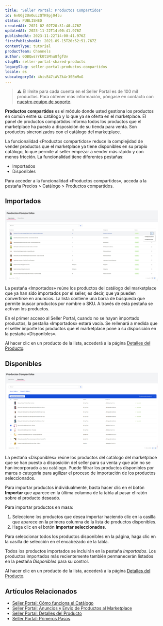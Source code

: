 ```yaml
---
title: 'Seller Portal: Productos Compartidos'
id: 6vUGj2UmOuLzQTK9pj04lu
status: PUBLISHED
createdAt: 2021-02-02T20:31:40.476Z
updatedAt: 2023-11-22T14:00:41.976Z
publishedAt: 2023-11-22T14:00:41.976Z
firstPublishedAt: 2021-09-15T20:52:51.767Z
contentType: tutorial
productTeam: Channels
author: 0QBQws7rk0t5Mnu8fgfUv
slugEN: seller-portal-shared-products
legacySlug: seller-portal-productos-compartidos
locale: es
subcategoryId: 4hisB47iAVZk4r3SEmMoG
---
```



> ⚠️ El límite para cada cuenta en el Seller Portal es de 100 mil productos. Para obtener más información, póngase en contacto con [nuestro equipo de soporte](https://support.vtex.com/hc/pt-br/requests).

**Productos compartidos** es el módulo donde usted gestiona los productos en común entre su catálogo y lo que ya se oferta en el marketplace. El panel de productos compartidos informa todos los productos que el marketplace ha puesto a disposición de su tienda para venta. Son productos sincronizados con el catálogo del marketplace. 

La funcionalidad «Productos compartidos» reduce la complejidad de vender productos que el marketplace ya tiene disponibles en su propio catálogo, lo que permite al seller empezar a vender más rápido y con menos fricción. La funcionalidad tiene diferentes pestañas:

- Importados  
- Disponibles  

Para acceder a la funcionalidad «Productos compartidos», acceda a la pestaña Precios > Catálogo > Productos compartidos.

## Importados

![Shared products Importados EN](https://raw.githubusercontent.com/vtexdocs/help-center-content/refs/heads/main/docs/es/tutorials/sellers/seller-portal/seller-portal-productos-compartidos_1.jpg)

La pestaña «Importados» reúne los productos del catálogo del marketplace que ya han sido importados por el seller, es decir, que ya pueden convertirse en anuncios. La lista contiene una barra de búsqueda que permite buscar productos por nombre o SKU. А través de esta pestaña se activan los productos.  

En el primer acceso al Seller Portal, cuando no se hayan importado productos, la pestaña «Importados» estará vacía. Se rellenará a medida que el seller importe los productos que el marketplace pone a su disposición en la pestaña «Disponibles».

Al hacer clic en un producto de la lista, accederá a la página [Detalles del Producto](/es/tutorial/seller-portal-detalhes-do-produto--K0WWsERWj7aQtmZinhYoP).

## Disponibles

![Shared products Disponíveis ES](https://raw.githubusercontent.com/vtexdocs/help-center-content/refs/heads/main/docs/es/tutorials/sellers/seller-portal/seller-portal-productos-compartidos_2.jpg)

La pestaña «Disponibles» reúne los productos del catálogo del marketplace que se han puesto a disposición del seller para su venta y que aún no se han incorporado a su catálogo. Puede filtrar los productos disponibles por marca o categoría para agilizar el proceso de importación de los productos seleccionados. 

Para importar productos individualmente, basta hacer clic en el botón **Importar** que aparece en la última columna de la tabla al pasar el ratón sobre el producto deseado.

Para importar productos en masa: 

1. Seleccione los productos que desea importar haciendo clic en la casilla que aparece en la primera columna de la lista de productos disponibles.  
2. Haga clic en el botón **Importar seleccionados**.  

Para seleccionar todos los productos disponibles en la página, haga clic en la casilla de selección en el encabezado de la tabla.

Todos los productos importados se incluirán en la pestaña *Importados*. Los productos importados más recientemente también permanecerán listados en la pestaña *Disponibles* para su control. 

Al hacer clic en un producto de la lista, accederá a la página [Detalles del Producto](/es/tutorial/seller-portal-detalhes-do-produto--K0WWsERWj7aQtmZinhYoP). 

## Artículos Relacionados

- [Seller Portal: Cómo funciona el Catálogo](/es/tutorial/seller-portal-como-funciona-o-catalogo--7pMB6YOt6YQDQQbzFB4Pxp)           
- [Seller Portal: Anuncios y Envío de Productos al Marketplace](/es/tutorial/anuncios-y-envio-de-productos-al-marketplace--3RwSj7AyBoPtFbXkS7REiu)            
- [Seller Portal: Detalles del Producto](/es/tutorial/seller-portal-detalhes-do-produto--K0WWsERWj7aQtmZinhYoP)    
- [Seller Portal: Primeros Pasos](/es/tutorial/seller-portal-primeiros-passos--6w1vBdRH2uuBGmUqgNQjwK)  

